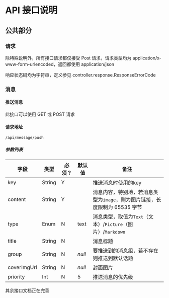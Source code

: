 # API 接口说明

## 公共部分

### 请求

除特殊说明外，所有接口请求都仅接受 Post 请求，请求类型均为 application/x-www-form-urlencoded，返回都使用 application/json

响应状态码均为字符串，定义参见 controller.response.ResponseErrorCode

### 消息

#### 推送消息

此接口可以使用 GET 或 POST 请求

#### 请求地址

`/api/message/push`

##### 参数列表

| 字段          | 类型     | 必须？ | 默认值    | 备注                                           |
|-------------|--------|-----|--------|----------------------------------------------|
| key         | String | Y   |        | 推送消息时使用的key                                  |
| content     | String | Y   |        | 消息内容，特别地，若消息类型为`image`，则为图片链接，长度限制为 65535 字节 |
| type        | Enum   | N   | text   | 消息类型，取值为`Text`（文本）/`Picture`（图片）/`Markdown`  |
| title       | String | N   |        | 消息标题                                         |
| group       | String | N   | *null* | 要推送到的消息组，若不存在则推送到默认话题                        |
| coverImgUrl | String | N   | *null* | 封面图片                                         |
| priority    | Int    | N   | 5      | 推送消息的优先级                                     |

其余接口文档正在完善